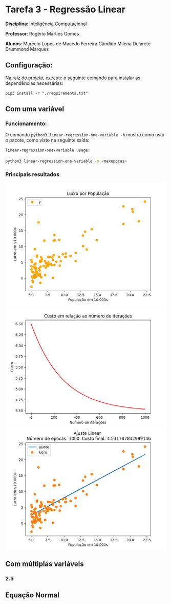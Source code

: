 # Tarefa 3 - Regressão Linear

**Disciplina**: Inteligência Computacional

**Professor**: Rogério Martins Gomes

**Alunos**:
Marcelo Lopes de Macedo Ferreira Cândido
Milena Delarete Drummond Marques

## Configuração:
Na raiz do projeto, execute o seguinte comando para instalar as dependências necessárias:
```
pip3 install -r "./requirements.txt"
```

## Com uma variável
### Funcionamento:
O comando `python3 linear-regression-one-variable -h` mostra como usar o pacote, como visto na seguinte saída:
```bash
linear-regression-one-variable usage:

python3 linear-regression-one-variable -m <maxepocas>
```

### Principais resultados
![Lucro por população x Lucro em $10.000s](./linear-regression-one-variable/images/Graph1.png)
![Custo em relação ao múmero de operações](./linear-regression-one-variable/images/Graph2.png)
![Lucro por população x Lucro em $10.000s](./linear-regression-one-variable/images/Graph3.png)

## Com múltiplas variáveis
### 2.3

## Equação Normal

